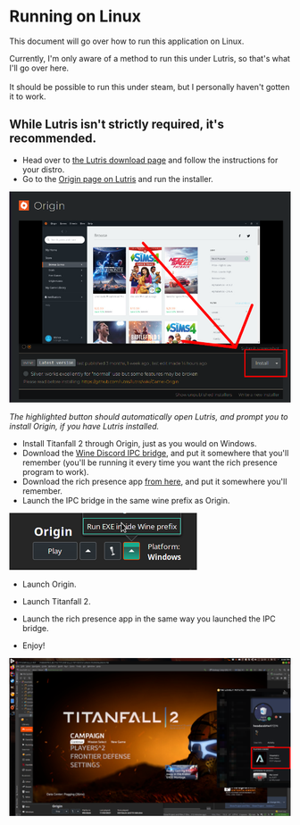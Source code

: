 # Running on Linux

This document will go over how to run this application on Linux.

Currently, I'm only aware of a method to run this under Lutris, so that's what I'll go over here.
<br><br>
It should be possible to run this under steam, but I personally haven't gotten it to work.
## While Lutris isn't strictly required, it's recommended.
* Head over to [the Lutris download page](https://lutris.net/downloads/) and follow the instructions for your distro.
* Go to the [Origin page on Lutris](https://lutris.net/games/origin) and run the installer.

![](LutrisOriginDownload.png)

*The highlighted button should automatically open Lutris, and prompt you to install Origin, if you have Lutris installed.*


* Install Titanfall 2 through Origin, just as you would on Windows.
* Download the [Wine Discord IPC bridge](https://github.com/0e4ef622/wine-discord-ipc-bridge/releases/tag/v0.0.1), and put it somewhere that you'll remember (you'll be running it every time you want the rich presence program to work).
* Download the rich presence app [from here](https://github.com/IncPlusPlus/titanfall2-rp/releases/latest/download/titanfall2-rp-Wine.exe), and put it somewhere you'll remember.
* Launch the IPC bridge in the same wine prefix as Origin.

![LutrisExeRun.png](LutrisExeRun.png)
* Launch Origin.
* Launch Titanfall 2.

* Launch the rich presence app in the same way you launched the IPC bridge.
* Enjoy!

![](Working.png)